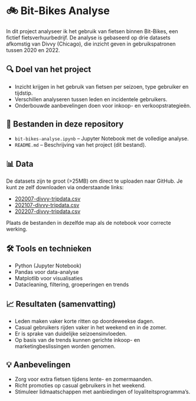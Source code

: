 # 🚲 Bit-Bikes Analyse

In dit project analyseer ik het gebruik van fietsen binnen Bit-Bikes, een fictief fietsverhuurbedrijf. De analyse is gebaseerd op drie datasets afkomstig van Divvy (Chicago), die inzicht geven in gebruikspatronen tussen 2020 en 2022.

## 🔍 Doel van het project

- Inzicht krijgen in het gebruik van fietsen per seizoen, type gebruiker en tijdstip.
- Verschillen analyseren tussen leden en incidentele gebruikers.
- Onderbouwde aanbevelingen doen voor inkoop- en verkoopstrategieën.

## 📁 Bestanden in deze repository

- `bit-bikes-analyse.ipynb` – Jupyter Notebook met de volledige analyse.
- `README.md` – Beschrijving van het project (dit bestand).

## 📊 Data

De datasets zijn te groot (>25MB) om direct te uploaden naar GitHub. Je kunt ze zelf downloaden via onderstaande links:

- [202007-divvy-tripdata.csv](https://divvy-tripdata.s3.amazonaws.com/202007-divvy-tripdata.csv)
- [202107-divvy-tripdata.csv](https://divvy-tripdata.s3.amazonaws.com/202107-divvy-tripdata.csv)
- [202207-divvy-tripdata.csv](https://divvy-tripdata.s3.amazonaws.com/202207-divvy-tripdata.csv)

Plaats de bestanden in dezelfde map als de notebook voor correcte werking.

## 🛠️ Tools en technieken

- Python (Jupyter Notebook)
- Pandas voor data-analyse
- Matplotlib voor visualisaties
- Datacleaning, filtering, groeperingen en trends

## 📈 Resultaten (samenvatting)

- Leden maken vaker korte ritten op doordeweekse dagen.
- Casual gebruikers rijden vaker in het weekend en in de zomer.
- Er is sprake van duidelijke seizoensinvloeden.
- Op basis van de trends kunnen gerichte inkoop- en marketingbeslissingen worden genomen.

## 💡 Aanbevelingen

- Zorg voor extra fietsen tijdens lente- en zomermaanden.
- Richt promoties op casual gebruikers in het weekend.
- Stimuleer lidmaatschappen met aanbiedingen of loyaliteitsprogramma’s.
